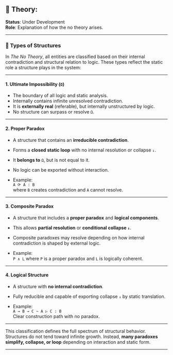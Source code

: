 ## 📐 Theory: 

**Status**: Under Development  
**Role**: Explanation of how the no theory arises.

---

### 🧩 Types of Structures

In *The No Theory*, all entities are classified based on their internal contradiction and structural relation to logic. These types reflect the static role a structure plays in the system:

---

#### 1. **Ultimate Impossibility (`Ω`)**

- The boundary of all logic and static analysis.  
- Internally contains infinite unresolved contradiction.  
- It is **externally real** (referable), but internally unstructured by logic.  
- No structure can surpass or resolve `Ω`.

---

#### 2. **Proper Paradox**

- A structure that contains an **irreducible contradiction**.  
- Forms a **closed static loop** with no internal resolution or collapse `↓`.  
- It **belongs to** `Ω`, but is not equal to it.  
- No logic can be exported without interaction.

- Example:  
  `A ⟳ A : B`  
  where `B` creates contradiction and `A` cannot resolve.

---

#### 3. **Composite Paradox**

- A structure that includes a **proper paradox** and **logical components**.  
- This allows **partial resolution** or **conditional collapse `↓`**.  
- Composite paradoxes may resolve depending on how internal contradiction is shaped by external logic.

- Example:  
  `P ∧ L` where `P` is a proper paradox and `L` is logically coherent.

---

#### 4. **Logical Structure**

- A structure with **no internal contradiction**.  
- Fully reducible and capable of exporting collapse `↓` by static translation.

- Example:  
  `A → B → C ~ A ▷ C : B`  
  Clear construction path with no paradox.

---

This classification defines the full spectrum of structural behavior. Structures do not tend toward infinite growth. Instead, **many paradoxes simplify, collapse, or loop** depending on interaction and static form.

---

